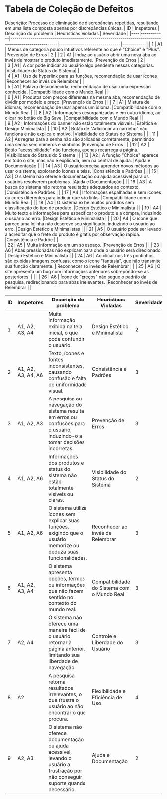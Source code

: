 # Tabela de Coleção de Defeitos

Descrição: Processo de eliminação de discrepâncias repetidas, resultando em uma lista composta apenas por discrepâncias únicas.
| ID | Inspetores |                      Descrição do problema                                                          |     Heurísticas Violadas      | Severidade |
|----|------------|-----------------------------------------------------------------------------------------------------|-------------------------------|------------|
|  1 |      A1    |  Menus de categoria pouco intuitivos referente ao que é "Choice" e "Plus".                          |Prevenção de Erros     |      2     |
|  2 |      A1    |  Induz ao usuário abrir uma nova aba ao invés de mostrar o produto imediatamente.                   |Prevenção de Erros      |      2     |    
|  3 |      A1    |  A cor pode indicar ao usuário algo pendente nessas categorias.                                     |Visibilidade do Status do Sistema|            |     
|  4 |      A1    |  Uso de hyperlink para as funções, recomendação de usar ícones        	                         |Reconhecer ao invés de Relembrar |            |    
|  5 |      A1    |  Palavra desconhecida, recomendação de usar uma expressão conhecida.                                |Compatibilidade com o Mundo Real                        |            |     
|  6 |      A1    |  Produtos com preços diferentes na mesma aba, recomendação de dividir por modelo e preço.           |Prevenção de Erros                        |            |
|  7 |      A1    |  Mistura de idiomas, recomendação de usar apenas um idioma.                                         |Compatibilidade com o Mundo Real                        |            |
|  8 |      A2    |  Informações desorganizadas e em outro idioma, ao clicar no botão de Big Save.                      |Compatibilidade com o Mundo Real                        |            |     
|  9 |      A2    |  Informações do banner não estão totalmente visíveis.                                               |Estética e Design Minimalista                        |            | 
| 10 |      A2    |  Botão de "Adicionar ao carrinho" não funciona e não explica o motivo.                              |Visibilidade do Status do Sistema                        |            |
| 11 |      A2    |  As regras para a senha não são aplicadas corretamente, permitindo uma senha sem números e símbolos.|Prevenção de Erros                        |            |
| 12 |      A2    |  Botão "acessibilidade" não funciona, apenas recarrega a página.                                    |Visibilidade do Status do Sistema                       |            |
| 13 |      A2    |  A função "Choice" aparece em todo o site, mas não é explicada, nem na central de ajuda.            |Ajuda e Documentação                               |            |
| 14 |      A3    |  O usuário precisa aprender novos métodos ao usar o sistema, explorando ícones e telas.             |Consistência e Padrões                               |            |
| 15 |      A3    |  O sistema não oferece documentação ou ajuda acessível para os usuários resolverem problemas.       |Ajuda e Documentação                              |            |
| 16 |      A3    |  A busca do sistema não retorna resultados adequados ao contexto.                                   |Consistência e Padrões                             |            |
| 17 |      A4    |  Informações espalhadas e sem ícones ou cores diferentes para indicar que são links.                |Compatibilidade com o Mundo Real                               |            |
| 18 |      A4    |  O sistema exibe muitos produtos sem classificação do tipo de produto.                              |Design Estético e Minimalista                               |            |
| 19 |      A4    |  Muito texto e informações para especificar o produto e a compra, induzindo o usuário ao erro.      |Design Estético e Minimalista                               |            |
| 20 |      A4    |  O ícone que parece uma lojinha não descreve seu significado, induzindo o usuário ao erro.          |Design Estético e Minimalistas                               |            |
| 21 |      A5    |  O usuário pode ser levado a acreditar que o frete do produto é grátis por observação rápida.       |Consistência e Padrõe                   |            |     
| 22 |      A5    |  Muita informação em um só espaço.                                                                  |Prevenção de Erros                                          |            |
| 23 |      A6    |  Abas pressionadas não explicam para onde o usuário será direcionado.                               | Design Estético e Minimalista                               |            |
| 24 |      A6    |  Ao clicar nos três pontinhos, são exibidas imagens confusas, como o ícone "fantasia", que não transmite sua função claramente. |  Reconhecer ao invés de Relembrar                             |            |
| 25 |      A6    |  O site apresenta um bug com informações anteriores sobrepondo-se às posteriores.                   |                               |            |
| 26 |      A6    |  Ícone de "preços" não segue o padrão da pesquisa, redirecionando para abas irrelevantes.           |Reconhecer ao invés de Relembrar                              |            |


| ID | Inspetores | Descrição do problema |          Heurísticas Violadas                    | Severidade |
|----|----------------|-----------------------|--------------------------------------------------|------------|
|  1 | A1, A2, A3, A4 |            Muita informação exibida na tela inicial, o que pode confundir o usuário.           |       Design Estético e Minimalista              |      2      |
|  2 |       A1, A2, A3, A4, A6     |           Texto, ícones e fontes inconsistentes, causando confusão e falta de uniformidade visual.            |       Consistência e Padrões                     |      3      |    
|  3 |      A1, A2, A3      |            A pesquisa ou navegação do sistema resulta em erros ou confusões para o usuário, induzindo-o a tomar decisões incorretas.           |       Prevenção de Erros                         |     3       |       
|  4 |      A1, A2, A6      |          	Informações dos produtos e status do sistema não estão totalmente visíveis ou claras.             |       Visibilidade do Status do Sistema          |     2       |    
|  5 |      A1, A2, A6      |         O sistema utiliza ícones sem explicar suas funções, exigindo que o usuário memorize ou deduza suas funcionalidades.              |       Reconhecer ao invés de Relembrar           |      3      |      
|  6 |         	A1, A2, A3, A4   |         O sistema apresenta opções, termos ou informações que não fazem sentido no contexto do mundo real.              |       Compatibilidade do Sistema com o Mundo Real|     3       |      
|  7 |        A2, A4    |         	O sistema não oferece uma maneira fácil de o usuário retornar à página anterior, limitando sua liberdade de navegação.              |       Controle e Liberdade do Usuário            |      3      |      
|  8 |      A2      |              A pesquisa retorna resultados irrelevantes, o que frustra o usuário ao não encontrar o que procura.         |       Flexibilidade e Eficiência de Uso          |      4      |      
|  9 |        A2, A3    |            O sistema não oferece documentação ou ajuda acessível, levando o usuário a frustração por não conseguir suporte quando necessário.           |      Ajuda e Documentação                        |      2      |      

     

